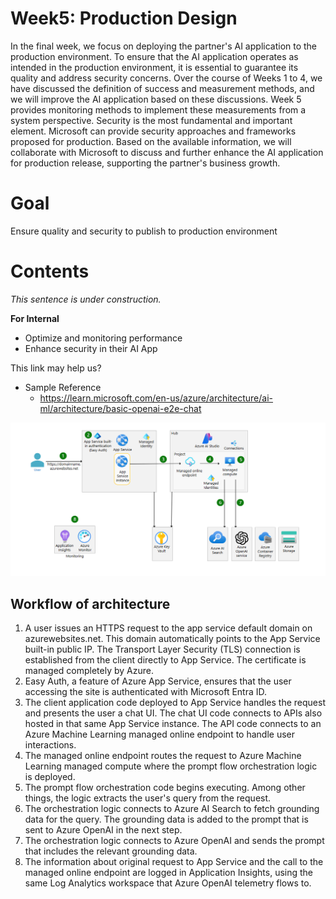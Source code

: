 # Week5: Production Design
In the final week, we focus on deploying the partner's AI application to the production environment. To ensure that the AI application operates as intended in the production environment, it is essential to guarantee its quality and address security concerns. Over the course of Weeks 1 to 4, we have discussed the definition of success and measurement methods, and we will improve the AI application based on these discussions. Week 5 provides monitoring methods to implement these measurements from a system perspective. Security is the most fundamental and important element. Microsoft can provide security approaches and frameworks proposed for production. Based on the available information, we will collaborate with Microsoft to discuss and further enhance the AI application for production release, supporting the partner's business growth.

# Goal
Ensure quality and security to publish to production environment

# Contents
*This sentence is under construction.*

**For Internal**
- Optimize and monitoring performance
- Enhance security in their AI App

This link may help us?
- Sample Reference
    - https://learn.microsoft.com/en-us/azure/architecture/ai-ml/architecture/basic-openai-e2e-chat

![alt text](image.png)

## Workflow of architecture
1. A user issues an HTTPS request to the app service default domain on azurewebsites.net. This domain automatically points to the App Service built-in public IP. The Transport Layer Security (TLS) connection is established from the client directly to App Service. The certificate is managed completely by Azure.
2. Easy Auth, a feature of Azure App Service, ensures that the user accessing the site is authenticated with Microsoft Entra ID.
3. The client application code deployed to App Service handles the request and presents the user a chat UI. The chat UI code connects to APIs also hosted in that same App Service instance. The API code connects to an Azure Machine Learning managed online endpoint to handle user interactions.
4. The managed online endpoint routes the request to Azure Machine Learning managed compute where the prompt flow orchestration logic is deployed.
5. The prompt flow orchestration code begins executing. Among other things, the logic extracts the user's query from the request.
6. The orchestration logic connects to Azure AI Search to fetch grounding data for the query. The grounding data is added to the prompt that is sent to Azure OpenAI in the next step.
7. The orchestration logic connects to Azure OpenAI and sends the prompt that includes the relevant grounding data.
8. The information about original request to App Service and the call to the managed online endpoint are logged in Application Insights, using the same Log Analytics workspace that Azure OpenAI telemetry flows to.
